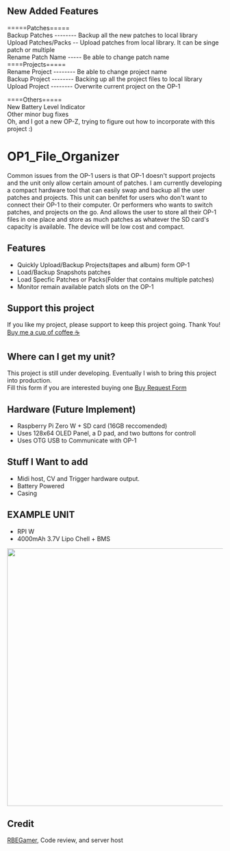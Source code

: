 ## New Added Features  
=====Patches=====  
Backup Patches -------- Backup all the new patches to local library   
Upload Patches/Packs -- Upload patches from local library. It can be singe patch or multiple  
Rename Patch Name ----- Be able to change patch name  
====Projects=====  
Rename Project -------- Be able to change project name  
Backup Project -------- Backing up all the project files to local library  
Upload Project -------- Overwrite current project on the OP-1  
  
====Others=====  
New Battery Level Indicator  
Other minor bug fixes  
Oh, and I got a new OP-Z, trying to figure out how to incorporate with this project :) 





# OP1_File_Organizer
Common issues from the OP-1 users is that OP-1 doesn't support projects and the unit only allow certain amount of patches.
I am currently developing a compact hardware tool that can easily swap and backup all the user patches and projects. This unit can benifet for users who don't want to connect their OP-1 to their computer. Or performers who wants to switch patches, and projects on the go. And allows the user to store all their OP-1 files in one place and store as much patches as whatever the SD card's capacity is available. The device will be low cost and compact.

## Features
- Quickly Upload/Backup Projects(tapes and album) form OP-1
- Load/Backup Snapshots patches
- Load Specfic Patches or Packs(Folder that contains multiple patches)
- Monitor remain available patch slots on the OP-1

## Support this project
If you like my project, please support to keep this project going. Thank You!  
[Buy me a cup of coffee ☕](http://tinyurl.com/y4jezlod)

## Where can I get my unit?
This project is still under developing. Eventually I wish to bring this project into production.  
Fill this form if you are interested buying one [Buy Request Form](https://docs.google.com/forms/d/1X8iLhBRd5raKvjgKeI_BbXLz58yhPBtnHt0vC7C34Sw/edit)




## Hardware (Future Implement)
- Raspberry Pi Zero W + SD card (16GB reccomended)
- Uses 128x64 OLED Panel, a D pad, and two buttons for controll
- Uses OTG USB to Communicate with OP-1  

## Stuff I Want to add
- Midi host, CV and Trigger hardware output.
- Battery Powered
- Casing







## EXAMPLE UNIT

* RPI W
* 4000mAh 3.7V Lipo Chell + BMS

<img src="/documentation/IMG_9550.JPG" data-canonical-src="/documentation/IMG_9550.JPG" width="600" />



## Credit
[RBEGamer](https://github.com/RBEGamer), Code review, and server host
